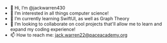 - 👋 Hi, I’m @jackwarren430
- 👀 I’m interested in all things computer science!
- 🌱 I’m currently learning SwiftUI, as well as Graph Theory 
- 💞️ I’m looking to collaborate on cool projects that'll allow me to learn and expand my coding experience!
- 📫 How to reach me: jack.warren22@paceacademy.org


